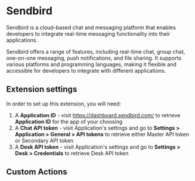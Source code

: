 # Sendbird

Sendbird is a cloud-based chat and messaging platform that enables developers to integrate real-time messaging functionality into their applications.

Sendbird offers a range of features, including real-time chat, group chat, one-on-one messaging, push notifications, and file sharing. It supports various platforms and programming languages, making it flexible and accessible for developers to integrate with different applications.

## Extension settings

In order to set up this extension, you will need:

1. A **Application ID** - visit https://dashboard.sendbird.com/ to retrieve **Application ID** for the app of your choosing
2. A **Chat API token** - visit Application's settings and go to **Settings > Application > General > API tokens** to retrieve either Master API token or Secondary API token
3. A **Desk API token** - visit Application's settings and go to **Settings > Desk > Credentials** to retrieve Desk API token

## Custom Actions
